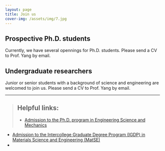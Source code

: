 ```yaml
---
layout: page
title: Join us
cover-img: /assets/img/7.jpg
---
```


## Prospective Ph.D. students
Currently, we have several opennings for Ph.D. students. Please send a CV to Prof. Yang by email.


## Undergraduate researchers
Junior or senior students with a background of science and engineering are welcomed to join us. Please send a CV to Prof. Yang by email.

---
>## Helpful links:
> - [Admission to the Ph.D. program in Engineering Science and Mechanics](https://www.esm.psu.edu/academics/graduate/how-to-apply.aspx)
- [Admission to the Intercollege Graduate Degree Program (IGDP) in Materials Science and Engineering (MatSE)](https://www.matse.psu.edu/graduate/prospective-students/how-apply-igdp)
- 